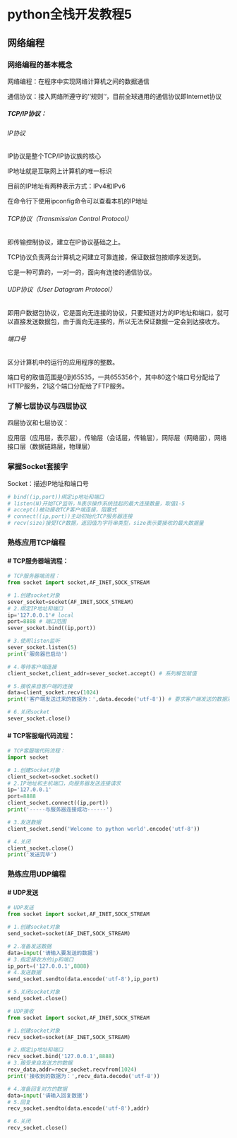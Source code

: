 #  python全栈开发教程5



## 网络编程

### 网络编程的基本概念

网络编程：在程序中实现网络计算机之间的数据通信

通信协议：接入网络所遵守的’‘规则’‘，目前全球通用的通信协议即Internet协议



##### TCP/IP协议：

###### IP协议

IP协议是整个TCP/IP协议族的核心

IP地址就是互联网上计算机的唯一标识

目前的IP地址有两种表示方式：IPv4和IPv6

在命令行下使用ipconfig命令可以查看本机的IP地址



###### TCP协议（Transmission Control Protocol）

即传输控制协议，建立在IP协议基础之上。

TCP协议负责两台计算机之间建立可靠连接，保证数据包按顺序发送到。

它是一种可靠的，一对一的，面向有连接的通信协议。



###### UDP协议（User Datagram Protocol）

即用户数据包协议，它是面向无连接的协议，只要知道对方的IP地址和端口，就可以直接发送数据包，由于面向无连接的，所以无法保证数据一定会到达接收方。



###### 端口号

区分计算机中的运行的应用程序的整数。

端口号的取值范围是0到65535，一共655356个，其中80这个端口号分配给了HTTP服务，21这个端口分配给了FTP服务。



### 了解七层协议与四层协议

四层协议和七层协议：

应用层（应用层，表示层），传输层（会话层，传输层），网际层（网络层），网络接口层（数据链路层，物理层）



### 掌握Socket套接字

Socket：描述IP地址和端口号 

```python
# bind((ip,port))绑定ip地址和端口
# listen(N)开始TCP监听，N表示操作系统挂起的最大连接数量，取值1-5
# accept()被动接收TCP客户端连接，阻塞式
# connect((ip,port))主动初始化TCP服务器连接
# recv(size)接受TCP数据，返回值为字符串类型，size表示要接收的最大数据量
```



### 熟练应用TCP编程

#### # TCP服务器端流程：

```python
# TCP服务器端流程：
from socket import socket,AF_INET,SOCK_STREAM

# 1.创建socket对象
sever_socket=socket(AF_INET,SOCK_STREAM)
# 2.绑定IP地址和端口
ip='127.0.0.1'# local
port=8888 # 端口范围
sever_socket.bind((ip,port))

# 3.使用listen监听
sever_socket.listen(5)
print('服务器已启动')

# 4.等待客户端连接
client_socket,client_addr=sever_socket.accept() # 系列解包赋值

# 5.接收来自客户端的连接
data=client_socket.recv(1024)
print('客户端发送过来的数据为：',data.decode('utf-8')) # 要求客户端发送的数据采用utf-8解码

# 6.关闭socket
sever_socket.close()
```

#### # TCP客服端代码流程：

```python
# TCP客服端代码流程：
import socket

# 1.创建Socket对象
client_socket=socket.socket()
# 2.IP地址和主机端口，向服务器发送连接请求
ip='127.0.0.1'
port=8888
client_socket.connect((ip,port))
print('-----与服务器连接成功------')

# 3.发送数据
client_socket.send('Welcome to python world'.encode('utf-8'))

# 4.关闭
client_socket.close()
print('发送完毕')
```



### 熟练应用UDP编程

#### # UDP发送

```python
# UDP发送
from socket import socket,AF_INET,SOCK_STREAM

# 1.创建socket对象
send_socket=socket(AF_INET,SOCK_STREAM)

# 2.准备发送数据
data=input('请输入要发送的数据')
# 3.指定接收方的ip和端口
ip_port=('127.0.0.1',8888)
# 4.发送数据
send_socket.sendto(data.encode('utf-8'),ip_port)

# 5.关闭socket对象
send_socket.close()
```

```python
# UDP接收
from socket import socket,AF_INET,SOCK_STREAM

# 1.创建socket对象
recv_socket=socket(AF_INET,SOCK_STREAM)

# 2.绑定ip地址和端口
recv_socket.bind('127.0.0.1',8888)
# 3.接受来自发送方的数据
recv_data,addr=recv_socket.recvfrom(1024)
print('接收到的数据为：',recv_data.decode('utf-8'))

# 4.准备回复对方的数据
data=input('请输入回复数据')
# 5.回复
recv_socket.sendto(data.encode('utf-8'),addr)

# 6.关闭
recv_socket.close()
```
